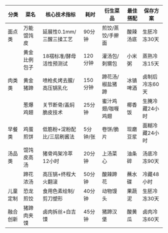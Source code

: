 
​分类​ | ​菜名​ | ​核心技术指标​ | ​耗时​ | ​衍生菜品​ | ​最佳搭配​ | ​保存方案​
-- | -- | -- | -- | -- | -- | --
​面点类​ | 万能馄饨皮 | 延展性0.1mm/三醒三揉工艺 | 90分钟 | 煎饺/蒸饺/手擀面 | 酸辣汤底 | 生胚冷冻30天
  | 黄金比例包子 | 18褶标准/酵母活性预测试 | 120分钟 | 灌汤包/刺猬包 | 小米粥 | 蒸熟冷冻15天
​肉类类​ | 黄金猪蹄 | 喷枪炙烤去腥/高压锅乳化 | 150分钟 | 蹄花汤/椒盐猪蹄 | 冰镇啤酒 | 卤制后冷冻60天
  | 葱爆鸡翅 | 关节断骨/盖焖脆皮技术 | 25分钟 | 蜜汁鸡翅/咖喱鸡翅 | 椰香饭 | 生腌冷藏24小时
​早餐类​ | 鸡蛋煎饼 | 低筋粉+淀粉配比/三层刷酱法 | 5分钟/张 | 卷饼/脆片 | 现磨豆浆 | 面糊冷藏24小时
​汤品类​ | 馄饨皮高汤 | 猪骨鸡架冷萃12小时 | 20分钟 | 上汤菜心 | 油条碎 | 汤底冷冻90天
  | 蹄花浓汤 | 高压锅+终程大火翻滚 | 50分钟 | 酸辣蹄花 | 蘸水碟 | 冷藏48小时
​儿童定制​ | 恐龙煎饺 | 食用色素绘制/剪刀塑形 | 40分钟 | 动物馒头 | 果蔬泥 | 生胚冷冻30天
​融合创新​ | 猪蹄肉夹馍 | 卤肉拆丝+白吉馍 | 45分钟 | 猪蹄汉堡 | 酸黄瓜 | 卤肉冷冻60天
